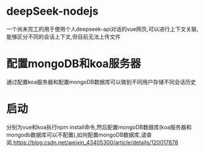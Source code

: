 # deepSeek-nodejs
一个尚未完工的用于使用个人deepseek-api对话的vue网页,可以进行上下文关联,能够区分不同的会话上下文,但目前无法上传文件
# 配置mongoDB和koa服务器
通过配置koa服务器和配置mongoDB数据库可以做到不同用户存储不同会话历史
# 启动
分别为vue和koa执行npm install命令,然后配置mongoDB数据库(koa服务器和mongodb数据库可以不配置),如何配置mongoDB数据库,请查阅,https://blog.csdn.net/weixin_43405300/article/details/120017878

